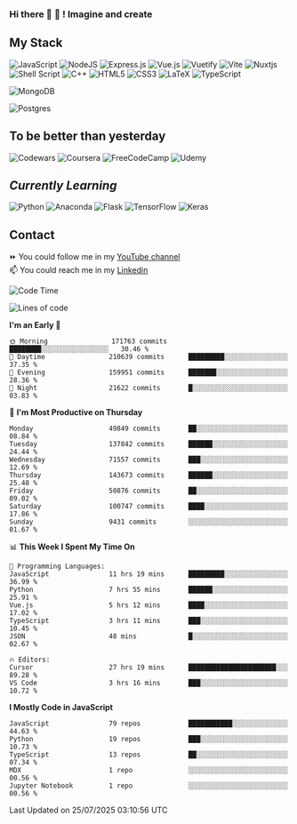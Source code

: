 ### Hi there 👋 🤖 ! Imagine and create

## My Stack
![JavaScript](https://img.shields.io/badge/javascript-%23323330.svg?style=for-the-badge&logo=javascript&logoColor=%23F7DF1E) ![NodeJS](https://img.shields.io/badge/node.js-6DA55F?style=for-the-badge&logo=node.js&logoColor=white) <img alt="Express.js" src="https://img.shields.io/badge/express.js%20-%23404d59.svg?&style=for-the-badge"/> ![Vue.js](https://img.shields.io/badge/vuejs-%2335495e.svg?style=for-the-badge&logo=vuedotjs&logoColor=%234FC08D) ![Vuetify](https://img.shields.io/badge/Vuetify-1867C0?style=for-the-badge&logo=vuetify&logoColor=AEDDFF) ![Vite](https://img.shields.io/badge/vite-%23646CFF.svg?style=for-the-badge&logo=vite&logoColor=white) ![Nuxtjs](https://img.shields.io/badge/Nuxt-002E3B?style=for-the-badge&logo=nuxtdotjs&logoColor=#00DC82) ![Shell Script](https://img.shields.io/badge/shell_script-%23121011.svg?style=for-the-badge&logo=gnu-bash&logoColor=white) ![C++](https://img.shields.io/badge/c++-%2300599C.svg?style=for-the-badge&logo=c%2B%2B&logoColor=white) ![HTML5](https://img.shields.io/badge/html5-%23E34F26.svg?style=for-the-badge&logo=html5&logoColor=white) ![CSS3](https://img.shields.io/badge/css3-%231572B6.svg?style=for-the-badge&logo=css3&logoColor=white) ![LaTeX](https://img.shields.io/badge/latex-%23008080.svg?style=for-the-badge&logo=latex&logoColor=white) ![TypeScript](https://img.shields.io/badge/typescript-%23007ACC.svg?style=for-the-badge&logo=typescript&logoColor=white)
<div>
  <img alt="MongoDB" src ="https://img.shields.io/badge/MongoDB-%234ea94b.svg?&style=for-the-badge&logo=mongodb&logoColor=white"/>
  
  ![Postgres](https://img.shields.io/badge/postgres-%23316192.svg?style=for-the-badge&logo=postgresql&logoColor=white)
</div>

## To be better than yesterday
![Codewars](https://img.shields.io/badge/Codewars-B1361E?style=for-the-badge&logo=codewars&logoColor=grey)
  ![Coursera](https://img.shields.io/badge/Coursera-%230056D2.svg?style=for-the-badge&logo=Coursera&logoColor=white)
  ![FreeCodeCamp](https://img.shields.io/badge/Freecodecamp-%23123.svg?&style=for-the-badge&logo=freecodecamp&logoColor=green)
  ![Udemy](https://img.shields.io/badge/Udemy-A435F0?style=for-the-badge&logo=Udemy&logoColor=white)

## *Currently Learning*
![Python](https://img.shields.io/badge/python-3670A0?style=for-the-badge&logo=python&logoColor=ffdd54) ![Anaconda](https://img.shields.io/badge/Anaconda-%2344A833.svg?style=for-the-badge&logo=anaconda&logoColor=white) 
![Flask](https://img.shields.io/badge/flask-%23000.svg?style=for-the-badge&logo=flask&logoColor=white) ![TensorFlow](https://img.shields.io/badge/TensorFlow-%23FF6F00.svg?style=for-the-badge&logo=TensorFlow&logoColor=white) ![Keras](https://img.shields.io/badge/Keras-%23D00000.svg?style=for-the-badge&logo=Keras&logoColor=white)

## Contact
⏩ You could follow me in my <a href="https://www.youtube.com/c/ViktorJimenezF" target="blank">YouTube channel</a>   <br>
📫 You could reach me in my <a href="https://www.linkedin.com/in/victorjuanjimenez/" target="blank">Linkedin</a>  

<!--START_SECTION:waka-->
![Code Time](http://img.shields.io/badge/Code%20Time-3%2C792%20hrs%2057%20mins-blue)

![Lines of code](https://img.shields.io/badge/From%20Hello%20World%20I%27ve%20Written-757.6%20million%20lines%20of%20code-blue)

**I'm an Early 🐤** 

```text
🌞 Morning                171763 commits      ████████░░░░░░░░░░░░░░░░░   30.46 % 
🌆 Daytime                210639 commits      █████████░░░░░░░░░░░░░░░░   37.35 % 
🌃 Evening                159951 commits      ███████░░░░░░░░░░░░░░░░░░   28.36 % 
🌙 Night                  21622 commits       █░░░░░░░░░░░░░░░░░░░░░░░░   03.83 % 
```
📅 **I'm Most Productive on Thursday** 

```text
Monday                   49849 commits       ██░░░░░░░░░░░░░░░░░░░░░░░   08.84 % 
Tuesday                  137842 commits      ██████░░░░░░░░░░░░░░░░░░░   24.44 % 
Wednesday                71557 commits       ███░░░░░░░░░░░░░░░░░░░░░░   12.69 % 
Thursday                 143673 commits      ██████░░░░░░░░░░░░░░░░░░░   25.48 % 
Friday                   50876 commits       ██░░░░░░░░░░░░░░░░░░░░░░░   09.02 % 
Saturday                 100747 commits      ████░░░░░░░░░░░░░░░░░░░░░   17.86 % 
Sunday                   9431 commits        ░░░░░░░░░░░░░░░░░░░░░░░░░   01.67 % 
```


📊 **This Week I Spent My Time On** 

```text
💬 Programming Languages: 
JavaScript               11 hrs 19 mins      █████████░░░░░░░░░░░░░░░░   36.99 % 
Python                   7 hrs 55 mins       ██████░░░░░░░░░░░░░░░░░░░   25.91 % 
Vue.js                   5 hrs 12 mins       ████░░░░░░░░░░░░░░░░░░░░░   17.02 % 
TypeScript               3 hrs 11 mins       ███░░░░░░░░░░░░░░░░░░░░░░   10.45 % 
JSON                     48 mins             █░░░░░░░░░░░░░░░░░░░░░░░░   02.67 % 

🔥 Editors: 
Cursor                   27 hrs 19 mins      ██████████████████████░░░   89.28 % 
VS Code                  3 hrs 16 mins       ███░░░░░░░░░░░░░░░░░░░░░░   10.72 % 
```

**I Mostly Code in JavaScript** 

```text
JavaScript               79 repos            ███████████░░░░░░░░░░░░░░   44.63 % 
Python                   19 repos            ███░░░░░░░░░░░░░░░░░░░░░░   10.73 % 
TypeScript               13 repos            ██░░░░░░░░░░░░░░░░░░░░░░░   07.34 % 
MDX                      1 repo              ░░░░░░░░░░░░░░░░░░░░░░░░░   00.56 % 
Jupyter Notebook         1 repo              ░░░░░░░░░░░░░░░░░░░░░░░░░   00.56 % 
```




 Last Updated on 25/07/2025 03:10:56 UTC
<!--END_SECTION:waka-->

<!--
**ViktorJJF/ViktorJJF** is a ✨ _special_ ✨ repository because its `README.md` (this file) appears on your GitHub profile.



Here are some ideas to get you started:

- 🔭 I’m currently working on ...
- 🌱 I’m currently learning ...
- 👯 I’m looking to collaborate on ...
- 🤔 I’m looking for help with ...
- 💬 Ask me about ...
- 📫 How to reach me: ...
- 😄 Pronouns: ...
- ⚡ Fun fact: ...
-->
